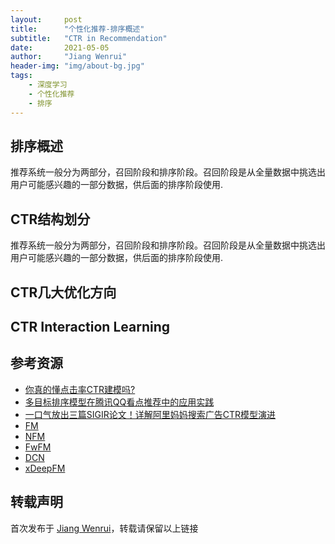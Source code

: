 ```yaml
---
layout:     post
title:      "个性化推荐-排序概述"
subtitle:   "CTR in Recommendation"
date:       2021-05-05
author:     "Jiang Wenrui"
header-img: "img/about-bg.jpg"
tags:
    - 深度学习
    - 个性化推荐
    - 排序
---
```


## 排序概述

推荐系统一般分为两部分，召回阶段和排序阶段。召回阶段是从全量数据中挑选出用户可能感兴趣的一部分数据，供后面的排序阶段使用.

## CTR结构划分

推荐系统一般分为两部分，召回阶段和排序阶段。召回阶段是从全量数据中挑选出用户可能感兴趣的一部分数据，供后面的排序阶段使用.

## CTR几大优化方向

## CTR Interaction Learning


## 参考资源

* [你真的懂点击率CTR建模吗?](https://mp.weixin.qq.com/s?__biz=Mzg3MDYxODE2Ng==&mid=2247484017&idx=2&sn=0fdd3f49b1c5c101486a2318986473d5&chksm=ce8a4728f9fdce3e1803ef08da66f18892bd86c8f1a9258c49a4f4fd97ac14ed6008c15c6304&mpshare=1&scene=1&srcid=0601QItKIILJv1QdLk4NfebQ&sharer_sharetime=1622526587047&sharer_shareid=89f69aa470e51c1cf885957926ef3e00&version=3.1.6.90174&platform=mac#rd)
* [多目标排序模型在腾讯QQ看点推荐中的应用实践](https://mp.weixin.qq.com/s?__biz=MzU2ODA0NTUyOQ==&mid=2247495049&idx=1&sn=83512ea766674b5c79ba14400638436f&chksm=fc91573fcbe6de292ed73dcfe85eac487700652118c17b2d4eec00f69a9f5a6ed4f5d1eb6d1f&mpshare=1&scene=1&srcid=0514pwDYjJ1lgUPCFAtiQRmA&sharer_sharetime=1620970508653&sharer_shareid=138d307faf29e487e5caea4079087f80&version=3.1.6.90174&platform=mac&st=27485F13013EB3AC213F91FFAC9C52B1AD88CE5ADEF32015717D1D122C76522D11B103431656276154964BFF074E37ADF2AC7D5CA806B4FE535A722CAF34A409B53B7B1F164E1E5D40D79C2E32DBB175E3F6CC15F86617A90ADE27B05BCC830DD8531091419B8E134D3A85ACADFCAB208B161608654CA2B6040D4DB1EC4B226E579F46647ACC5EB6EA7AD6C388D75C69A01B56C27E848D9F671BF3B5CF8410F6722A698AFEC33154A04CB9C5C56D49A3&vid=1688852491345368&cst=3809AD51FA954428AA30148AC2B98F737BB4CAC55BE6441D1A874866C1EB9E3E22D20E229B37730C864289DC0FEADB2F&deviceid=9c19deb4-7af0-48d4-b5a5-1a9bdab56e9b#rd)
* [一口气放出三篇SIGIR论文！详解阿里妈妈搜索广告CTR模型演进](https://mp.weixin.qq.com/s/0z0JIGU6t4VnMqS_1qDTWg)
* [FM](https://www.csie.ntu.edu.tw/~b97053/paper/Rendle2010FM.pdf)
* [NFM](https://arxiv.org/abs/1708.05027)
* [FwFM](https://arxiv.org/abs/1806.03514v2)
* [DCN](https://arxiv.org/abs/1708.05123v1)
* [xDeepFM](https://arxiv.org/abs/1803.05170v3)

## 转载声明

首次发布于 [Jiang Wenrui](http://wenruij.github.io)，转载请保留以上链接